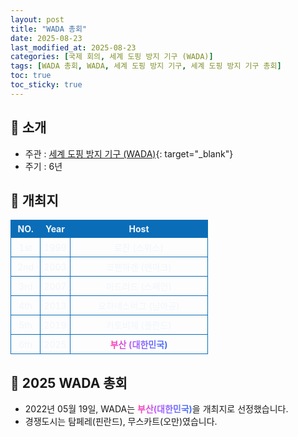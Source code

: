 ```yaml
---
layout: post
title: "WADA 총회"
date: 2025-08-23
last_modified_at: 2025-08-23
categories: [국제 회의, 세계 도핑 방지 기구 (WADA)]
tags: [WADA 총회, WADA, 세계 도핑 방지 기구, 세계 도핑 방지 기구 총회]
toc: true
toc_sticky: true
---
```

<style>
    /* 테이블 서식 */
    table {
        width: 100%;
        border-collapse: collapse;
        font-size: 14px;
        color: #f0f6fc;
      }
      th, td {
        border: 1px solid #0B6DB7;
        padding: 5px;
        text-align: center;
        font-weight: normal;
      }
</style>
## 📜 소개
* 주관 : [세계 도핑 방지 기구 (WADA)](https://www.wada-ama.org/en){: target="_blank"}
* 주기 : 6년

## 📜 개최지
<html>

<head>
    <meta charset="UTF-8">
</head>

<body>
    <table>
        <tr style="background: #0B6DB7;">
            <th style="width: 15%; font-weight: bold;">NO.</th>
            <th style="width: 15%; font-weight: bold;">Year</th>
            <th style="width: 70%; font-weight: bold;">Host</th>
        </tr>
        <tr>
            <th>1st</th>
            <th>1999</th>
            <th>로잔 (스위스)</th>
        </tr>
        <tr>
            <th>2nd</th>
            <th>2003</th>
            <th>코펜하겐 (덴마크)</th>
        </tr>
        <tr>
            <th>3rd</th>
            <th>2007</th>
            <th>마드리드 (스페인)</th>
        </tr>
        <tr>
            <th>4th</th>
            <th>2013</th>
            <th>요하네스버그 (남아공)</th>
        </tr>
        <tr>
            <th>5th</th>
            <th>2019</th>
            <th>카토비체 (폴란드)</th>
        </tr>
        <tr>
            <th>6th</th>
            <th>2025</th>
            <th><span style="background: text linear-gradient(to right, #FF43A8, #BE5DFA, #776CFF, #4172F2); font-weight: bold; -webkit-background-clip: text; -webkit-text-fill-color: transparent;">부산 (대한민국)</span></th>
        </tr>
    </table>
</body>

</html>

## 📜 2025 WADA 총회
* 2022년 05월 19일, WADA는 <span style="background: text linear-gradient(to right, #FF43A8, #BE5DFA, #776CFF, #4172F2); font-weight: bold; -webkit-background-clip: text; -webkit-text-fill-color: transparent;">부산(대한민국)</span>을 개최지로 선정했습니다.
* 경쟁도시는 탐페레(핀란드), 무스카트(오만)였습니다.
